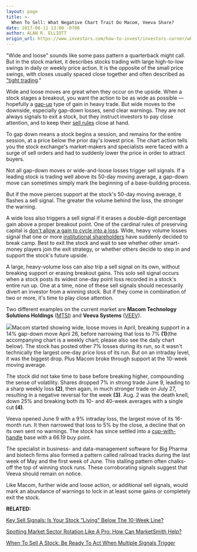 ```yaml
---
layout: page
title: >-
  When To Sell: What Negative Chart Trait Do Macom, Veeva Share?
date: 2017-08-11 13:00 -0700
author: ALAN R. ELLIOTT
origin_url: https://www.investors.com/how-to-invest/investors-corner/when-to-sell-what-negative-chart-trait-do-macom-veeva-share
---
```





"Wide and loose" sounds like some pass pattern a quarterback might call. But in the stock market, it describes stocks trading with large high-to-low swings in daily or weekly price action. It is the opposite of the small price swings, with closes usually spaced close together and often described as ["tight trading](https://www.investors.com/how-to-invest/investors-corner/investors-corner-smart-money-builds-tight-bases/)."


Wide and loose moves are great when they occur on the upside. When a stock stages a breakout, you want the action to be as wide as possible — hopefully a [gap-up](https://www.investors.com/how-to-invest/investors-corner/why-buying-great-stocks-on-a-gap-up-is-sound-investing-strategy/) type of gain in heavy trade. But wide moves to the downside, especially gap-down losses, send clear warnings. They are not always signals to exit a stock, but they instruct investors to pay close attention, and to keep their [sell rules](https://www.investors.com/how-to-invest/investors-corner/lightning-strikes-twice-multiple-sell-signals-can-trigger-the-same-day/) close at hand.


To gap down means a stock begins a session, and remains for the entire session, at a price below the prior day's lowest price. The chart action tells you the stock exchange's market-makers and specialists were faced with a surge of sell orders and had to suddenly lower the price in order to attract buyers.


Not all gap-down moves or wide-and-loose losses trigger sell signals. If a leading stock is trading well above its 50-day moving average, a gap-down move can sometimes simply mark the beginning of a base-building process.


But if the move pierces support at the stock's 50-day moving average, it flashes a sell signal. The greater the volume behind the loss, the stronger the warning.



A wide loss also triggers a sell signal if it erases a double-digit percentage gain above a proper breakout point. One of the cardinal rules of preserving capital is [don't allow a gain to cycle into a loss](https://www.investors.com/stock-lists/stock-spotlight/what-to-do-when-stocks-round-trip/). Wide, heavy volume losses signal that one or more [institutional shareholders](https://www.investors.com/how-to-invest/investors-corner/i-in-can-slim-methodology/) have suddenly decided to break camp. Best to exit the stock and wait to see whether other smart-money players join the exit strategy, or whether others decide to step in and support the stock's future upside.


A large, heavy-volume loss can also trip a sell signal on its own, without breaking support or erasing breakout gains. This solo sell signal occurs when a stock posts its widest one-day point loss recorded in a stock's entire run up. One at a time, none of these sell signals should necessarily divert an investor from a winning stock. But if they come in combination of two or more, it's time to play close attention.


Two different examples on the current market are **Macom Technology Solutions Holdings** ([MTSI](https://research.investors.com/quote.aspx?symbol=MTSI)) and **Veeva Systems** ([VEEV](https://research.investors.com/quote.aspx?symbol=VEEV)).


![](https://www.investors.com/wp-content/uploads/2017/08/ICmtsi081417.png)Macom started showing wide, loose moves in April, breaking support in a 14% gap-down move April 26, before narrowing that loss to 7% **(1)**(the accompanying chart is a weekly chart; please also see the daily chart below). The stock has posted other 7% losses during its run, so it wasn't technically the largest one-day price loss of its run. But on an intraday level, it was the biggest drop. Plus Macom broke through support at the 10-week moving average.


The stock did not take time to base before breaking higher, compounding the sense of volatility. Shares dropped 7% in strong trade June 9, leading to a sharp weekly loss **(2)**, then again, in much stronger trade on July 27, resulting in a negative reversal for the week **(3)**. Aug. 2 was the death knell, down 25% and breaking both its 10- and 40-week averages with a single cut **(4)**.


Veeva opened June 9 with a 9% intraday loss, the largest move of its 16-month run. It then narrowed that loss to 5% by the close, a decline that on its own sent no warnings. The stock has since settled into a [cup-with-handle](https://www.investors.com/ibd-university/how-to-buy/common-patterns-1/) base with a 66.19 buy point.



The specialist in business- and data-management software for Big Pharma and biotech firms also formed a pattern called railroad tracks during the last week of May and the first week of June. This stalling pattern often chalks-off the top of winning stock runs. These corroborating signals suggest that Veeva should remain on notice.


Like Macom, further wide and loose action, or additional sell signals, would mark an abundance of warnings to lock in at least some gains or completely exit the stock.


**RELATED:**


[Key Sell Signals: Is Your Stock "Living" Below The 10-Week Line?](https://www.investors.com/how-to-invest/investors-corner/know-this-sell-rule-is-the-stock-living-beneath-the-10-week-line/)


[Spotting Market Sector Rotation Like A Pro: How Can MarketSmith Help?](https://www.investors.com/how-to-invest/investors-corner/industry-group-strength-how-to-find-big-stock-winners-veeva-electronic-arts-alibaba/)


[When To Sell A Stock: Be Ready To Act When Multiple Signals Trigger](https://www.investors.com/how-to-invest/investors-corner/lightning-strikes-twice-multiple-sell-signals-can-trigger-the-same-day/)




